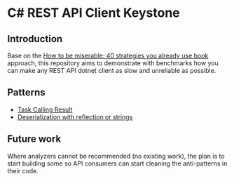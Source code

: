 # C# REST API Client Keystone

## Introduction

Base on the [How to be miserable: 40 strategies you already use book](https://www.randypaterson.com/books/how-to-be-miserable.html) approach, this repository aims to demonstrate with benchmarks how you can make any REST API dotnet client as slow and unreliable as possible.

## Patterns

- [Task Calling Result](./src/Benchmarks/CallingResult/)
- [Deserialization with reflection or strings](./src/Benchmarks/Deserialization/)

## Future work

Where analyzers cannot be recommended (no existing work), the plan is to start building some so API consumers can start cleaning the anti-patterns in their code.
